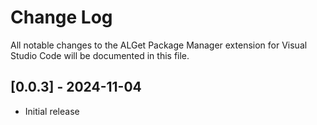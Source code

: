 # Change Log

All notable changes to the ALGet Package Manager extension for Visual Studio Code will be documented in this file.

## [0.0.3] - 2024-11-04

- Initial release